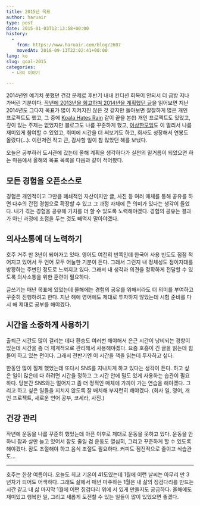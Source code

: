 ```yaml
---
title: 2015년 목표
author: haruair
type: post
date: 2015-01-03T12:13:58+00:00
history:
  - 
    from: https://www.haruair.com/blog/2607
    movedAt: 2018-09-13T22:02:41+00:00
lang: ko
slug: goal-2015
categories:
  - 나의 이야기

---
```

2014년엔 예기치 못했던 건강 문제로 후반기 내내 컨디션 회복이 안되서 더 금방 지나가버린 기분이다. [작년에 2013년을 회고하며 2014년을 계획했던 글][1]을 읽어보면 지난 2014년도 그다지 목표가 많이 지켜지진 않은 것 같지만 돌아보면 잘잘하게 많은 개인 프로젝트도 했고, 그 중에 [Koala Hates Rain][2] 같이 끝을 본(!) 개인 프로젝트도 있었고, 깊이 있는 주제는 없었지만 블로그도 나름 꾸준하게 했고, [이상한모임][3]도 이 멀리서 나름 재미있게 참여할 수 있었고, 취미에 시간을 더 써보기도 하고, 회사도 성장해서 연봉도 올랐다(&#8230;). 이런저런 작고 큰, 감사할 일이 참 많았던 해를 보냈다.

오늘은 공부하러 도서관에 갔는데 올해 계획을 생각하다가 실천의 밑거름이 되었으면 하는 마음에서 올해의 목표 목록을 다음과 같이 적어봤다.

## 모든 경험을 오픈소스로

경험은 개인적이고 그만큼 폐쇄적인 자산이지만 글, 사진 등 여러 매체를 통해 공유를 하면 다수의 간접 경험으로 확장할 수 있고 그 과정 자체에 큰 의미가 있다는 생각이 들었다. 내가 겪는 경험을 공유해 가치를 더 할 수 있도록 노력해야겠다. 경험의 공유는 결과가 아닌 과정에 초점을 두는 것도 빼먹지 말아야겠다.

## 의사소통에 더 노력하기

호주 거주 만 3년이 되어가고 있다. 영어도 여전히 반쪽인데 한국어 사용 빈도도 점점 적어지고 있어서 두 언어 모두 어눌한 기분이 든다. 그래서 그런지 내 정체성도 점이지대를 방황하는 주변인 정도로 느껴지고 있다. 그래서 내 생각과 의견을 정확하게 전달할 수 있도록 의사소통을 위한 훈련이 필요하다.

글쓰기는 매년 목표에 있었는데 올해에는 경험의 공유를 위해서라도 더 의미를 부여하고 꾸준히 진행하려고 한다. 지난 해에 영어에도 제대로 투자하지 않았는데 시험 준비를 다시 해 제대로 공부를 해야겠다.

## 시간을 소중하게 사용하기

출퇴근 시간도 많이 걸리는 데다 환승도 여러번 해야해서 은근 시간이 낭비되는 경향이 있는데 시간을 좀 더 체계적으로 관리해서 사용해야겠다. 요즘 호흡이 긴 글을 읽는데 힘들어 하고 있는 편이다. 그래서 전반기엔 이 시간을 책을 읽는데 투자하고 싶다.

한동안 많이 절제 했었는데 또다시 SNS를 지나치게 하고 있다는 생각이 든다. 하고 싶은 일이 많은데 다 하려면 시간을 정하고 그 시간 안에 밀도 있게 사용하는 습관이 필요하다. 당분간 SNS와는 멀어지고 좀 더 정적인 매체에 가까이 가는 연습을 해야겠다. 그리고 하고 싶은 일들을 지치지 않도록 잘 배치해 부지런히 해야겠다. (회사 일, 영어, 개인 프로젝트, 새로운 언어 공부, 코세라, 사진.)

## 건강 관리

작년에 운동을 나름 꾸준히 했었는데 아픈 이후로 제대로 운동을 못하고 있다. 운동을 안하니 잠과 살만 늘고 있어서 잠도 줄일 겸 운동도 열심히, 그리고 꾸준하게 할 수 있도록 해야겠다. 잠도 조절해야 하고 음식 조절도 필요하다. 커피도 점진적으로 줄이고 식습관도&#8230;

* * *

호주는 한창 여름이다. 오늘도 최고 기온이 41도였는데 1월에 이런 날씨는 아무리 만 3년차가 되어도 어색하다. 그래도 삶에서 매년 마주하는 1월은 내 삶의 징검다리를 만드는 시간 같고 내 삶 마지막 1월에 어떤 징검다리 위에 서 있게 만들지도 궁금하다. 올해에도 재미있고 행복한 일, 그리고 새롭게 도전할 수 있는 일들이 많이 있었으면 좋겠다.

 [1]: http://haruair.com/blog/1904
 [2]: http://haruair.com/blog/2100
 [3]: http://www.slideshare.net/MikyungKang1/ss-42718047